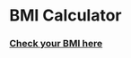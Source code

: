 <h1>BMI Calculator</h1>
<h3><a href="https://gurjeetsinghvirdee.github.io/BMI-Calculator/">Check your BMI here</h3>
